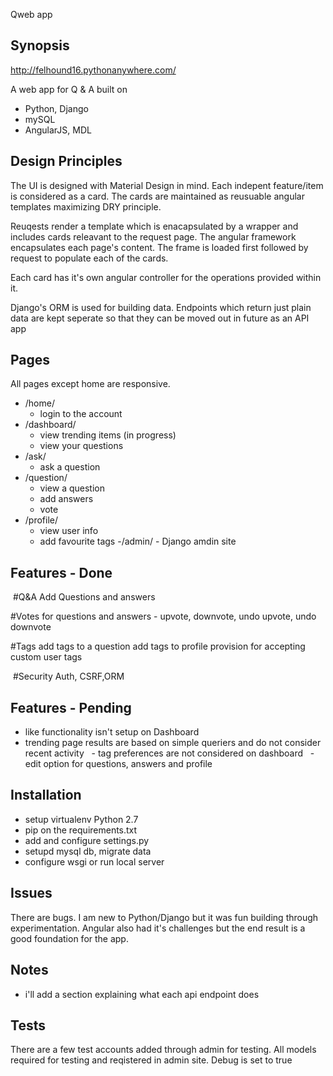 Qweb app

## Synopsis
  http://felhound16.pythonanywhere.com/
  
  A web app for Q & A built on 
  - Python, Django
  - mySQL
  - AngularJS, MDL
  
## Design Principles
  The UI is designed with Material Design in mind. Each indepent feature/item is considered as a card.
  The cards are maintained as reusuable angular templates maximizing DRY principle.
  
  Reuqests render a template which is enacapsulated by a wrapper and includes cards releavant to the request page.
  The angular framework encapsulates each page's content. The frame is loaded first followed by request to populate each of the cards.
  
  Each card has it's own angular controller for the operations provided within it.
  
  Django's ORM is used for building data.
  Endpoints which return just plain data are kept seperate so that they can be moved out in future as an API app
    
## Pages
  All pages except home are responsive. 
  - /home/
    - login to the account    
  - /dashboard/
    - view trending items (in progress)
    - view your questions    
  - /ask/
    - ask a question
  - /question/
    - view a question
    - add answers
    - vote
  - /profile/
    - view user info
    - add favourite tags
  -/admin/ - Django amdin site  
 
## Features - Done 
  #Q&A
  Add Questions and answers

  #Votes
  for questions and answers - upvote, downvote, undo upvote, undo downvote
  
  #Tags
  add tags to a question
  add tags to profile
  provision for accepting custom user tags
  
  #Security
  Auth, CSRF,ORM
 
## Features - Pending
   - like functionality isn't setup on Dashboard
   - trending page results are based on simple queriers and do not consider recent activity
   - tag preferences are not considered on dashboard
   - edit option for questions, answers and profile
    

## Installation
  - setup virtualenv Python 2.7
  - pip on the requirements.txt
  - add and configure settings.py
  - setupd mysql db, migrate data
  - configure wsgi or run local server
  
## Issues
   There are bugs. I am new to Python/Django but it was fun building through experimentation. Angular also had it's challenges but the end result is a good foundation for the app.
   

## Notes
  - i'll add a section explaining what each api endpoint does
  
## Tests
There are a few test accounts added through admin for testing.
All models required for testing and reqistered in admin site.
Debug is set to true





